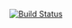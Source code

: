 [![Build Status](https://travis-ci.org/Deph-Ho/Travis.svg?branch=master)](https://travis-ci.org/Deph-Ho/Travis)
